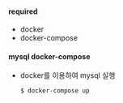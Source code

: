 #### required
* docker
* docker-compose

#### mysql docker-compose
* docker를 이용하여 mysql 실행
  ```shell script
  $ docker-compose up
  ```